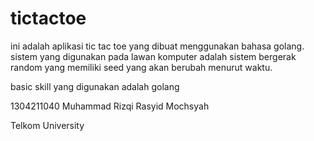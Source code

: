 # tictactoe

ini adalah aplikasi tic tac toe yang dibuat menggunakan bahasa golang. sistem yang digunakan pada lawan komputer adalah sistem bergerak random yang memiliki seed yang akan berubah menurut waktu.

basic skill yang digunakan adalah golang

1304211040 Muhammad Rizqi Rasyid Mochsyah

Telkom University
